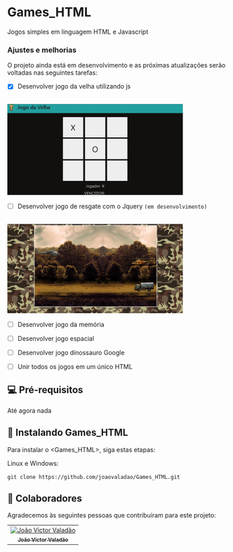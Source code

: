 # Games_HTML
Jogos simples em linguagem HTML e Javascript

### Ajustes e melhorias

O projeto ainda está em desenvolvimento e as próximas atualizações serão voltadas nas seguintes tarefas:

- [x] Desenvolver jogo da velha utilizando js
<br>
<img src="imgs/jogo_da_velha.jpg" alt="exemplo imagem" width="400px;">

- [ ] Desenvolver jogo de resgate com o Jquery `(em desenvolvimento)`
<br>
<img src="imgs/jogo_nave.jpg" alt="exemplo imagem" width="400px;">

- [ ] Desenvolver jogo da memória

- [ ] Desenvolver jogo espacial

- [ ] Desenvolver jogo dinossauro Google

- [ ] Unir todos os jogos em um único HTML

## 💻 Pré-requisitos

Até agora nada

## 🚀 Instalando Games_HTML

Para instalar o <Games_HTML>, siga estas etapas:

Linux e Windows:
```
git clone https://github.com/joaovaladao/Games_HTML.git
```

## 🤝 Colaboradores

Agradecemos às seguintes pessoas que contribuíram para este projeto:

<table>
  <tr>
    <td align="center">
      <a href="#">
        <img src="https://avatars.githubusercontent.com/u/48729729?v=4" width="100px;" alt="João Victor Valadão"/><br>
        <sub>
          <b>João Victor Valadão</b>
        </sub>
      </a>
    </td>
  </tr>
</table>